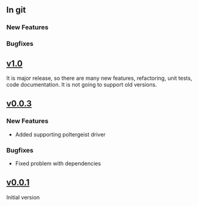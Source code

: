 ## In git

### New Features

### Bugfixes

## [v1.0]((https://github.com/romikoops/howitzer/compare/v0.0.3...v1.0))

It is major release, so there are many new features, refactoring, unit tests, code documentation.
It is not going to support old versions.


## [v0.0.3](https://github.com/romikoops/howitzer/compare/v0.0.1...v0.0.3)

### New Features

* Added supporting poltergeist driver

### Bugfixes

* Fixed problem with dependencies 

## [v0.0.1](https://github.com/romikoops/howitzer/tree/v0.0.1)

Initial version
